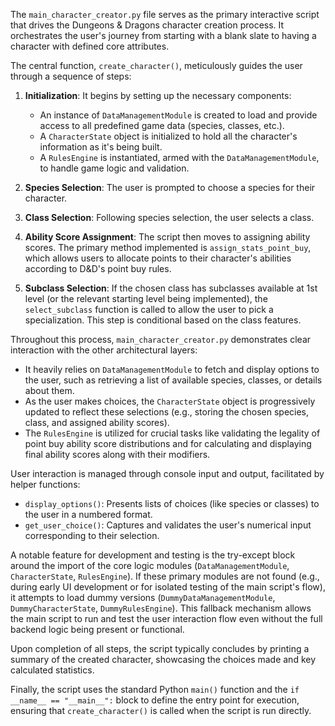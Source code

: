 The `main_character_creator.py` file serves as the primary interactive script that drives the Dungeons & Dragons character creation process. It orchestrates the user's journey from starting with a blank slate to having a character with defined core attributes.

The central function, `create_character()`, meticulously guides the user through a sequence of steps:

1.  **Initialization**: It begins by setting up the necessary components:
    *   An instance of `DataManagementModule` is created to load and provide access to all predefined game data (species, classes, etc.).
    *   A `CharacterState` object is initialized to hold all the character's information as it's being built.
    *   A `RulesEngine` is instantiated, armed with the `DataManagementModule`, to handle game logic and validation.

2.  **Species Selection**: The user is prompted to choose a species for their character.
3.  **Class Selection**: Following species selection, the user selects a class.
4.  **Ability Score Assignment**: The script then moves to assigning ability scores. The primary method implemented is `assign_stats_point_buy`, which allows users to allocate points to their character's abilities according to D&D's point buy rules.
5.  **Subclass Selection**: If the chosen class has subclasses available at 1st level (or the relevant starting level being implemented), the `select_subclass` function is called to allow the user to pick a specialization. This step is conditional based on the class features.

Throughout this process, `main_character_creator.py` demonstrates clear interaction with the other architectural layers:

*   It heavily relies on `DataManagementModule` to fetch and display options to the user, such as retrieving a list of available species, classes, or details about them.
*   As the user makes choices, the `CharacterState` object is progressively updated to reflect these selections (e.g., storing the chosen species, class, and assigned ability scores).
*   The `RulesEngine` is utilized for crucial tasks like validating the legality of point buy ability score distributions and for calculating and displaying final ability scores along with their modifiers.

User interaction is managed through console input and output, facilitated by helper functions:

*   `display_options()`: Presents lists of choices (like species or classes) to the user in a numbered format.
*   `get_user_choice()`: Captures and validates the user's numerical input corresponding to their selection.

A notable feature for development and testing is the try-except block around the import of the core logic modules (`DataManagementModule`, `CharacterState`, `RulesEngine`). If these primary modules are not found (e.g., during early UI development or for isolated testing of the main script's flow), it attempts to load dummy versions (`DummyDataManagementModule`, `DummyCharacterState`, `DummyRulesEngine`). This fallback mechanism allows the main script to run and test the user interaction flow even without the full backend logic being present or functional.

Upon completion of all steps, the script typically concludes by printing a summary of the created character, showcasing the choices made and key calculated statistics.

Finally, the script uses the standard Python `main()` function and the `if __name__ == "__main__":` block to define the entry point for execution, ensuring that `create_character()` is called when the script is run directly.
